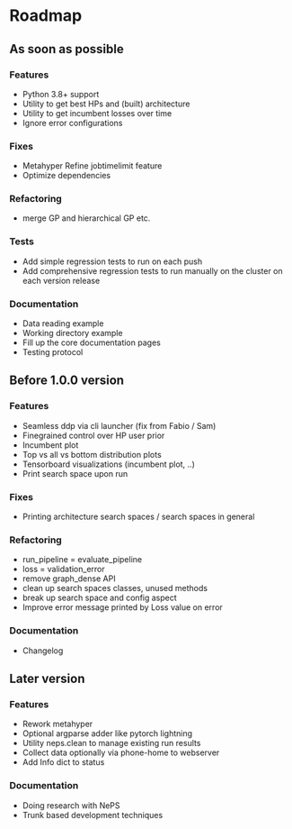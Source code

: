 # Roadmap

## As soon as possible

### Features

- Python 3.8+ support
- Utility to get best HPs and (built) architecture
- Utility to get incumbent losses over time
- Ignore error configurations

### Fixes

- Metahyper Refine jobtimelimit feature
- Optimize dependencies

### Refactoring

- merge GP and hierarchical GP etc.

### Tests

- Add simple regression tests to run on each push
- Add comprehensive regression tests to run manually on the cluster on each version release

### Documentation

- Data reading example
- Working directory example
- Fill up the core documentation pages
- Testing protocol

## Before 1.0.0 version

### Features

- Seamless ddp via cli launcher (fix from Fabio / Sam)
- Finegrained control over HP user prior
- Incumbent plot
- Top vs all vs bottom distribution plots
- Tensorboard visualizations (incumbent plot, ..)
- Print search space upon run

### Fixes

- Printing architecture search spaces / search spaces in general

### Refactoring

- run_pipeline = evaluate_pipeline
- loss = validation_error
- remove graph_dense API
- clean up search spaces classes, unused methods
- break up search space and config aspect
- Improve error message printed by Loss value on error

### Documentation

- Changelog

## Later version

### Features

- Rework metahyper
- Optional argparse adder like pytorch lightning
- Utility neps.clean to manage existing run results
- Collect data optionally via phone-home to webserver
- Add Info dict to status

### Documentation

- Doing research with NePS
- Trunk based development techniques
